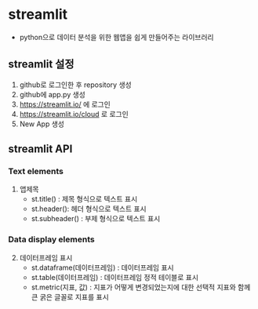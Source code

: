 # streamlit
+ python으로 데이터 분석을 위한 웹앱을 쉽게 만들어주는 라이브러리

## streamlit 설정
1. github로 로그인한 후 repository 생성
2. github에 app.py 생성
3. https://streamlit.io/ 에 로그인 
4. https://streamlit.io/cloud 로 로그인
5. New App 생성

## streamlit API

### Text elements
1. 앱제목 
    + st.title() : 제목 형식으로 텍스트 표시 
    + st.header(): 헤더 형식으로 텍스트 표시
    + st.subheader() : 부제 형식으로 텍스트 표시

### Data display elements
2. 데이터프레임 표시
    + st.dataframe(데이터프레임) : 데이터프레임 표시
    + st.table(데이터프레임) : 데이터프레임 정적 테이블로 표시
    + st.metric(지표, 값) : 지표가 어떻게 변경되었는지에 대한 선택적 지표와 함께 큰 굵은 글꼴로 지표를 표시


